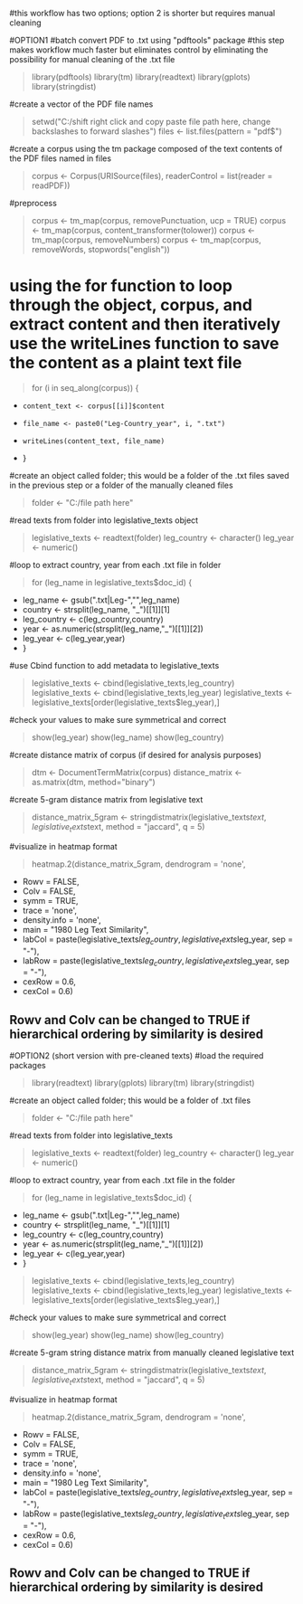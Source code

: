 #this workflow has two options; option 2 is shorter but requires manual cleaning

#OPTION1
#batch convert PDF to .txt using "pdftools" package
#this step makes workflow much faster but eliminates control by eliminating the possibility for manual cleaning of the .txt file

> library(pdftools)
> library(tm)
> library(readtext)
> library(gplots)
> library(stringdist)

#create a vector of the PDF file names
> setwd("C:/shift right click and copy paste file path here, change backslashes to forward slashes")
> files <- list.files(pattern = "pdf$")

#create a corpus using the tm package composed of the text contents of the PDF files named in files
> corpus <- Corpus(URISource(files), readerControl = list(reader = readPDF))

#preprocess
> corpus <- tm_map(corpus, removePunctuation, ucp = TRUE)
> corpus <- tm_map(corpus, content_transformer(tolower))
> corpus <- tm_map(corpus, removeNumbers)
> corpus <- tm_map(corpus, removeWords, stopwords("english"))

# using the for function to loop through the object, corpus, and extract content and then iteratively use the writeLines function to save the content as a plaint text file 
> for (i in seq_along(corpus)) {
+     content_text <- corpus[[i]]$content
+     file_name <- paste0("Leg-Country_year", i, ".txt")
+     writeLines(content_text, file_name)
+ }

#create an object called folder; this would be a folder of the .txt files saved in the previous step or a folder of the manually cleaned files
> folder <- "C:/file path here"

#read texts from folder into legislative_texts object
> legislative_texts <- readtext(folder)
> leg_country <- character()
> leg_year <- numeric()

#loop to extract country, year from each .txt file in folder
> for (leg_name in legislative_texts$doc_id) {
+ leg_name <- gsub(".txt|Leg-","",leg_name)
+ country <- strsplit(leg_name, "_")[[1]][1]
+ leg_country <- c(leg_country,country) 
+ year <- as.numeric(strsplit(leg_name,"_")[[1]][2]) 
+ leg_year <- c(leg_year,year)
+ }

#use Cbind function to add metadata to legislative_texts
> legislative_texts <- cbind(legislative_texts,leg_country)
> legislative_texts <- cbind(legislative_texts,leg_year)
> legislative_texts <- legislative_texts[order(legislative_texts$leg_year),]

#check your values to make sure symmetrical and correct
> show(leg_year)
> show(leg_name)
> show(leg_country)

#create distance matrix of corpus (if desired for analysis purposes)
> dtm <- DocumentTermMatrix(corpus)
> distance_matrix <- as.matrix(dtm, method="binary")

#create 5-gram distance matrix from legislative text
> distance_matrix_5gram <- stringdistmatrix(legislative_texts$text, legislative_texts$text, method = "jaccard", q = 5)

#visualize in heatmap format
> heatmap.2(distance_matrix_5gram, dendrogram = 'none',
+ Rowv = FALSE,
+ Colv = FALSE,
+ symm = TRUE,
+ trace = 'none',
+ density.info = 'none',
+ main = "1980 Leg Text Similarity",
+ labCol = paste(legislative_texts$leg_country, legislative_texts$leg_year, sep = "-"),
+ labRow = paste(legislative_texts$leg_country, legislative_texts$leg_year, sep = "-"),
+ cexRow = 0.6,
+ cexCol = 0.6)

## Rowv and Colv can be changed to TRUE if hierarchical ordering by similarity is desired

#OPTION2 (short version with pre-cleaned texts)
#load the required packages 
> library(readtext)
> library(gplots)
> library(tm)
> library(stringdist)

#create an object called folder; this would be a folder of .txt files
> folder <- "C:/file path here"

#read texts from folder into legislative_texts
> legislative_texts <- readtext(folder)
> leg_country <- character()
> leg_year <- numeric()

#loop to extract country, year from each .txt file in the folder
> for (leg_name in legislative_texts$doc_id) {
+ leg_name <- gsub(".txt|Leg-","",leg_name)
+ country <- strsplit(leg_name, "_")[[1]][1]
+ leg_country <- c(leg_country,country) 
+ year <- as.numeric(strsplit(leg_name,"_")[[1]][2]) 
+ leg_year <- c(leg_year,year)
+ }
> legislative_texts <- cbind(legislative_texts,leg_country)
> legislative_texts <- cbind(legislative_texts,leg_year)
> legislative_texts <- legislative_texts[order(legislative_texts$leg_year),]

#check your values to make sure symmetrical and correct
> show(leg_year)
> show(leg_name)
> show(leg_country)

#create 5-gram string distance matrix from manually cleaned legislative text
> distance_matrix_5gram <- stringdistmatrix(legislative_texts$text, legislative_texts$text, method = "jaccard", q = 5)

#visualize in heatmap format
> heatmap.2(distance_matrix_5gram, dendrogram = 'none',
+ Rowv = FALSE,
+ Colv = FALSE,
+ symm = TRUE,
+ trace = 'none',
+ density.info = 'none',
+ main = "1980 Leg Text Similarity",
+ labCol = paste(legislative_texts$leg_country, legislative_texts$leg_year, sep = "-"),
+ labRow = paste(legislative_texts$leg_country, legislative_texts$leg_year, sep = "-"),
+ cexRow = 0.6,
+ cexCol = 0.6)

## Rowv and Colv can be changed to TRUE if hierarchical ordering by similarity is desired
